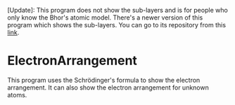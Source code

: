 [Update]: This program does not show the sub-layers and is for people who only know the Bhor's atomic model. There's a newer version of this program which shows the sub-layers. You can go to its repository from this [link](https://github.com/Amirreza-Ipchi-Haq/ElectronArrangement2).
# ElectronArrangement
This program uses the Schrödinger's formula to show the electron arrangement. It can also show the electron arrangement for unknown atoms.
